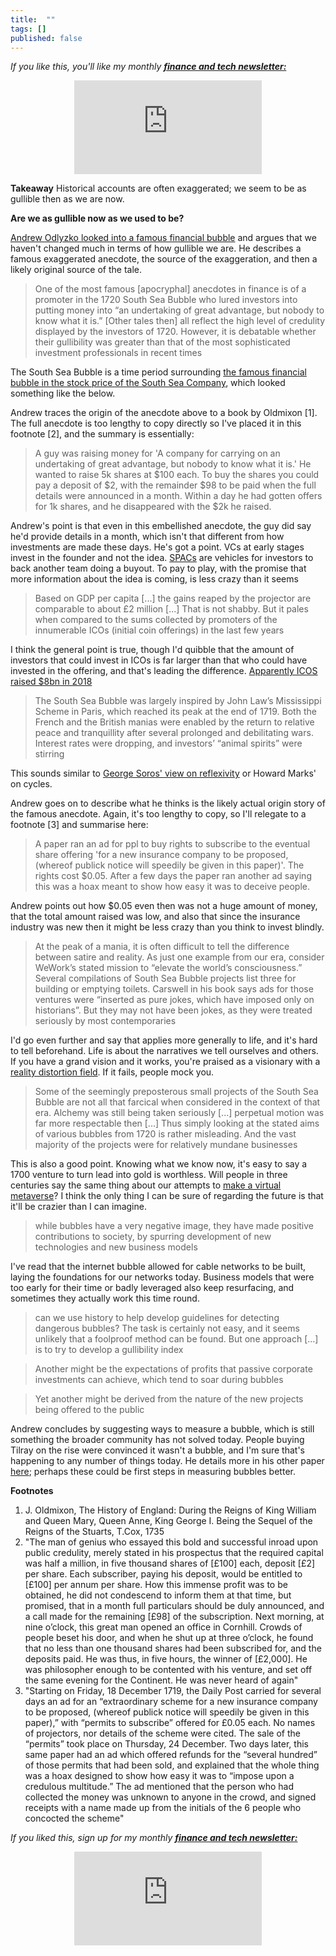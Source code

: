 ```yaml
---
title:  ""  
tags: []
published: false
---
```


*If you like this, you'll like my monthly* ***[finance and tech newsletter:](https://avoidboringpeople.substack.com/ "ABP")***

<style>
      .iframe-container {
        overflow: hidden;        
        padding-top: 50%; <!-- Calculated from the aspect ration of the content (in case of 16:9 it is 9/16= 0.5625) -->
        position: relative;
      }
      .iframe-container iframe { 
         border: 0;
         height: 100%; <!-- Finally, width and height are set to 100% so the iframe takes up 100% of the containers space. -->
         left: 0;
         position: absolute;
         top: 0;
         width: 100%;
         display: block;
         margin: 0 auto; <!-- center image -->
      }
      <!-- 4x3 Aspect Ratio -->
      .iframe-container-4x3 {
        padding-top: 75%;
      }
</style> 

<div class="iframe-container-4x3">
  <p align="center"><iframe src="https://avoidboringpeople.substack.com/embed" frameborder="0" scrolling="no"> </iframe></p>
</div>

**Takeaway**
Historical accounts are often exaggerated; we seem to be as gullible then as we are now.

**Are we as gullible now as we used to be?**

[Andrew Odlyzko looked into a famous financial bubble](http://www.dtc.umn.edu/~odlyzko/doc/mania17.pdf "Andrew") and argues that we haven't changed much in terms of how gullible we are. He describes a famous exaggerated anecdote, the source of the exaggeration, and then a likely original source of the tale.  

> One of the most famous \[apocryphal\] anecdotes in finance is of a promoter in the 1720 South Sea Bubble who lured investors into putting money into “an undertaking of great advantage, but nobody to know what it is.” \[Other tales then\] all reflect the high level of credulity displayed by the investors of 1720. However, it is debatable whether their gullibility was greater than that of the most sophisticated investment professionals in recent times

The South Sea Bubble is a time period surrounding [the famous financial bubble in the stock price of the South Sea Company](https://sites.google.com/site/davesmant/monetary-economics/famous-first-bubbles/south-sea-bubble "SSC"), which looked something like the below. 

Andrew traces the origin of the anecdote above to a book by Oldmixon \[1\]. The full anecdote is too lengthy to copy directly so I've placed it in this footnote \[2\], and the summary is essentially:

> A guy was raising money for 'A company for carrying on an undertaking of great advantage, but nobody to know what it is.' He wanted to raise 5k shares at $100 each. To buy the shares you could pay a deposit of $2, with the remainder $98 to be paid when the full details were announced in a month. Within a day he had gotten offers for 1k shares, and he disappeared with the $2k he raised.

Andrew's point is that even in this embellished anecdote, the guy did say he'd provide details in a month, which isn't that different from how investments are made these days. He's got a point. VCs at early stages invest in the founder and not the idea. [SPACs](https://en.wikipedia.org/wiki/Special-purpose_acquisition_company "SPAC") are vehicles for investors to back another team doing a buyout. To pay to play, with the promise that more information about the idea is coming, is less crazy than it seems

> Based on GDP per capita \[...\] the gains reaped by the projector are comparable to about £2 million \[...\] That is not shabby. But it pales when compared to the sums collected by promoters of the innumerable ICOs (initial coin offerings) in the last few years

I think the general point is true, though I'd quibble that the amount of investors that could invest in ICOs is far larger than that who could have invested in the offering, and that's leading the difference. [Apparently ICOS raised $8bn in 2018](https://www.icodata.io/stats/2018 "ICO")

> The South Sea Bubble was largely inspired by John Law’s Mississippi Scheme in Paris, which reached its peak at the end of 1719. Both the French and the British manias were enabled by the return to relative peace and tranquillity after several prolonged and debilitating wars. Interest rates were dropping, and investors’ “animal spirits” were stirring

This sounds similar to [George Soros' view on reflexivity](https://www.ft.com/content/0ca06172-bfe9-11de-aed2-00144feab49a "Soros") or Howard Marks' on cycles. 

Andrew goes on to describe what he thinks is the likely actual origin story of the famous anecdote. Again, it's too lengthy to copy, so I'll relegate to a footnote \[3\] and summarise here: 

> A paper ran an ad for ppl to buy rights to subscribe to the eventual share offering 'for a new insurance company to be proposed, (whereof publick notice will speedily be given in this paper)'. The rights cost $0.05. After a few days the paper ran another ad saying this was a hoax meant to show how easy it was to deceive people. 

Andrew points out how $0.05 even then was not a huge amount of money, that the total amount raised was low, and also that since the insurance industry was new then it might be less crazy than you think to invest blindly. 

> At the peak of a mania, it is often difficult to tell the difference between satire and reality. As just one example from our era, consider WeWork’s stated mission to “elevate the world’s consciousness.” Several compilations of South Sea Bubble projects list three for building or emptying toilets. Carswell in his book says ads for those ventures were “inserted as pure jokes, which have imposed only on historians”. But they may not have been jokes, as they were treated seriously by most contemporaries

I'd go even further and say that applies more generally to life, and it's hard to tell beforehand. Life is about the narratives we tell ourselves and others. If you have a grand vision and it works, you're praised as a visionary with a [reality distortion field](https://en.wikipedia.org/wiki/Reality_distortion_field "RDF"). If it fails, people mock you. 

> Some of the seemingly preposterous small projects of the South Sea Bubble are not all that farcical when considered in the context of that era. Alchemy was still being taken seriously \[...\] perpetual motion was far more respectable then \[...\] Thus simply looking at the stated aims of various bubbles from 1720 is rather misleading. And the vast majority of the projects were for relatively mundane
businesses

This is also a good point. Knowing what we know now, it's easy to say a 1700 venture to turn lead into gold is worthless. Will people in three centuries say the same thing about our attempts to [make a virtual metaverse](https://www.matthewball.vc/all/themetaverse "metaverse")? I think the only thing I can be sure of regarding the future is that it'll be crazier than I can imagine.

> while bubbles have a very negative image, they have made positive contributions to society, by spurring development of new technologies and new business models

I've read that the internet bubble allowed for cable networks to be built, laying the foundations for our networks today. Business models that were too early for their time or badly leveraged also keep resurfacing, and sometimes they actually work this time round.

> can we use history to help develop guidelines for detecting dangerous bubbles? The task is certainly not easy, and it seems unlikely that a foolproof method can be found. But one approach \[...\] is to try to develop a gullibility index

> Another might be the expectations of profits that passive corporate investments can achieve, which tend to soar during bubbles

> Yet another might be derived from the nature of the new projects being offered to the public

Andrew concludes by suggesting ways to measure a bubble, which is still something the broader community has not solved today. People buying Tilray on the rise were convinced it wasn't a bubble, and I'm sure that's happening to any number of things today. He details more in his other paper [here](https://firstmonday.org/ojs/index.php/fm/article/view/3142 "paper"); perhaps these could be first steps in measuring bubbles better. 

**Footnotes**

1. J. Oldmixon, The History of England: During the Reigns of King William and Queen Mary, Queen Anne, King George I. Being the Sequel of the Reigns of the Stuarts, T.Cox, 1735
2. "The man of genius who essayed this bold and successful inroad upon public credulity, merely stated in his prospectus that the required capital was half a million, in five thousand shares of \[£100\] each, deposit \[£2\] per share. Each subscriber, paying his deposit, would be entitled to \[£100\] per annum per share. How this immense profit was to be obtained, he did not condescend to inform them at that time, but promised, that in a month full particulars should be duly announced, and a call made for the remaining \[£98\] of the subscription. Next morning, at nine o’clock, this great man opened an office in Cornhill. Crowds of people beset his door, and when he shut up at three o’clock, he found that no less than one thousand shares had been subscribed for, and the deposits paid. He was thus, in five hours, the winner of \[£2,000\]. He was philosopher enough to be contented with his venture, and set off the same evening for the Continent. He was never heard of again"
3. "Starting on Friday, 18 December 1719, the Daily Post carried for several days an ad for an “extraordinary scheme for a new insurance company to be proposed, (whereof publick notice will speedily be given in this paper),” with “permits to subscribe” offered for £0.05 each. No names of projectors, nor details of the scheme were cited. The sale of the “permits” took place on Thursday, 24 December. Two days later, this same paper had an ad which offered refunds for the “several hundred” of those permits that had been sold, and explained that the whole thing was a hoax designed to show how easy it was to “impose upon a credulous multitude.” The ad mentioned that the person who had collected the money was unknown to anyone in the crowd, and signed receipts with a name made up from the initials of the 6 people who concocted the scheme" 


*If you liked this, sign up for my monthly* ***[finance and tech newsletter:](https://avoidboringpeople.substack.com/ "ABP")***

<div class="iframe-container-4x3">
  <p align="center"><iframe src="https://avoidboringpeople.substack.com/embed" frameborder="0" scrolling="no"> </iframe></p>
</div>
